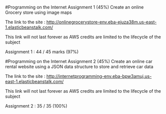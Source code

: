 #Programming on the Internet Assignment 1 (45%)
Create an online Grocery store using image maps

The link to the site : http://onlinegrocerystore-env.eba-ejuza38m.us-east-1.elasticbeanstalk.com/

This link will not last forever as AWS credits are limited to the lifecycle of the subject
 
Assignment 1 : 44 / 45 marks (97%)



#Programming on the Internet Assignment 2 (45%)
Create an online car rental website using a JSON data structure to store and retrieve car data

The link to the site :  http://internetprogramming-env.eba-bpw3amuj.us-east-1.elasticbeanstalk.com/

This link will not last forever as AWS credits are limited to the lifecycle of the subject

Assignment 2 : 35 / 35 (100%)
